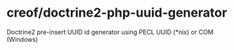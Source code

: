 # creof/doctrine2-php-uuid-generator

Doctrine2 pre-insert UUID id generator using PECL UUID (*nix) or COM (Windows)
